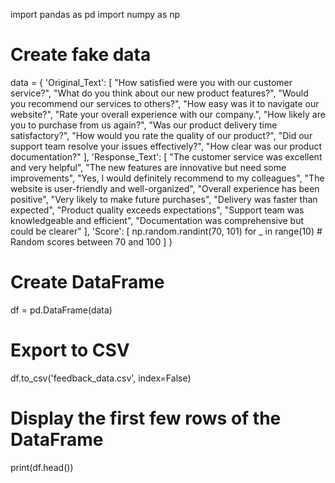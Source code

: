 import pandas as pd
import numpy as np

# Create fake data
data = {
    'Original_Text': [
        "How satisfied were you with our customer service?",
        "What do you think about our new product features?",
        "Would you recommend our services to others?",
        "How easy was it to navigate our website?",
        "Rate your overall experience with our company.",
        "How likely are you to purchase from us again?",
        "Was our product delivery time satisfactory?",
        "How would you rate the quality of our product?",
        "Did our support team resolve your issues effectively?",
        "How clear was our product documentation?"
    ],
    'Response_Text': [
        "The customer service was excellent and very helpful",
        "The new features are innovative but need some improvements",
        "Yes, I would definitely recommend to my colleagues",
        "The website is user-friendly and well-organized",
        "Overall experience has been positive",
        "Very likely to make future purchases",
        "Delivery was faster than expected",
        "Product quality exceeds expectations",
        "Support team was knowledgeable and efficient",
        "Documentation was comprehensive but could be clearer"
    ],
    'Score': [
        np.random.randint(70, 101) for _ in range(10)  # Random scores between 70 and 100
    ]
}

# Create DataFrame
df = pd.DataFrame(data)

# Export to CSV
df.to_csv('feedback_data.csv', index=False)

# Display the first few rows of the DataFrame
print(df.head())